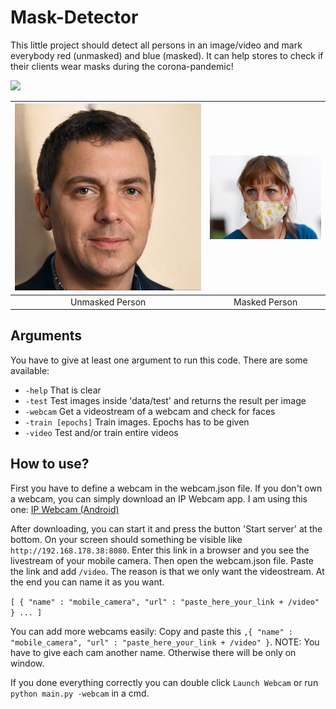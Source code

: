 # Mask-Detector
This little project should detect all persons in an image/video and mark everybody red (unmasked) and blue (masked). It can help stores to check if their clients wear masks during the corona-pandemic!

<img src="https://img.shields.io/badge/Requirements-Python3%2C%20PyTorch%2C%20Pillow%2C%20Numpy%2C%20tqdm%2C%20Matplot%2C%20CV2-red?style=for-the-badge" />


| ![Unmasked Person](https://raw.githubusercontent.com/Christopher-06/Mask-Detector/master/data/test/no_mask/example.jpg)  | ![Masked Person](https://raw.githubusercontent.com/Christopher-06/Mask-Detector/master/data/test/with_mask/example.jpg) |
|:---:|:---:|
| Unmasked Person | Masked Person |
## Arguments
You have to give at least one argument to run this code. There are some available:
- `-help` That is clear
- `-test` Test images inside 'data/test' and returns the result per image
- `-webcam` Get a videostream of a webcam and check for faces
- `-train [epochs]` Train images. Epochs has to be given
- `-video` Test and/or train entire videos



## How to use?
First you have to define a webcam in the webcam.json file. If you don't own a webcam, you can simply download an IP Webcam app. I am using this one: [IP Webcam (Android)](https://play.google.com/store/apps/details?id=com.pas.webcam)

After downloading, you can start it and press the button 'Start server' at the bottom. On your screen should something be visible like `http://192.168.178.38:8080`. Enter this link in a browser and you see the livestream of your mobile camera. Then open the webcam.json file. Paste the link and add `/video`. The reason is that we only want the videostream. At the end you can name it as you want.

`[ { "name" : "mobile_camera", "url" : "paste_here_your_link + /video" } ... ]`

You can add more webcams easily: Copy and paste this `,{ "name" : "mobile_camera", "url" : "paste_here_your_link + /video" }`. NOTE: You have to give each cam another name. Otherwise there will be only on window.

If you done everything correctly you can double click `Launch Webcam` or run `python main.py -webcam` in a cmd.
